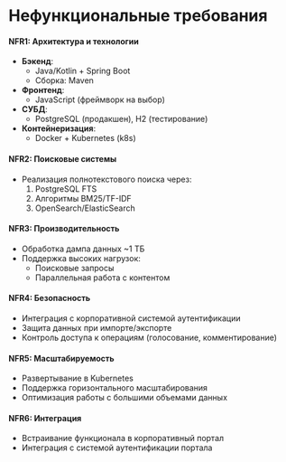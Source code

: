 # Нефункциональные требования

#### NFR1: Архитектура и технологии

- **Бэкенд**:
  - Java/Kotlin + Spring Boot
  - Сборка: Maven
- **Фронтенд**:
  - JavaScript (фреймворк на выбор)
- **СУБД**:
  - PostgreSQL (продакшен), H2 (тестирование)
- **Контейнеризация**:
  - Docker + Kubernetes (k8s)

#### NFR2: Поисковые системы

- Реализация полнотекстового поиска через:
  1. PostgreSQL FTS
  2. Алгоритмы BM25/TF-IDF
  3. OpenSearch/ElasticSearch

#### NFR3: Производительность

- Обработка дампа данных ~1 ТБ
- Поддержка высоких нагрузок:
  - Поисковые запросы
  - Параллельная работа с контентом

#### NFR4: Безопасность

- Интеграция с корпоративной системой аутентификации
- Защита данных при импорте/экспорте
- Контроль доступа к операциям (голосование, комментирование)

#### NFR5: Масштабируемость

- Развертывание в Kubernetes
- Поддержка горизонтального масштабирования
- Оптимизация работы с большими объемами данных

#### NFR6: Интеграция

- Встраивание функционала в корпоративный портал
- Интеграция с системой аутентификации портала
